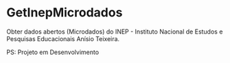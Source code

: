 # GetInepMicrodados
Obter dados abertos (Microdados) do INEP - Instituto Nacional de Estudos e Pesquisas Educacionais Anísio Teixeira.

PS: Projeto em Desenvolvimento
